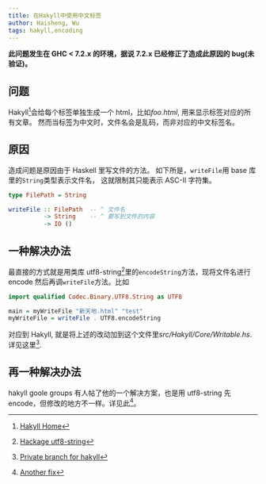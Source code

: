 ```yaml
---
title: 在Hakyll中使用中文标签
author: Haisheng, Wu
tags: hakyll,encoding
---
```


**此问题发生在 GHC < 7.2.x 的环境，据说 7.2.x 已经修正了造成此原因的 bug(未验证)。**

## 问题

Hakyll[^hakyll]会给每个标签单独生成一个 html，比如*foo.html*, 用来显示标签对应的所有文章。
然而当标签为中文时，文件名会是乱码，而非对应的中文标签名。

## 原因

造成问题是原因由于 Haskell 里写文件的方法。 如下所是，`writeFile`用 base 库里的`String`类型表示文件名，
这就限制其只能表示 ASC-II 字符集。

```haskell
type FilePath = String

writeFile :: FilePath  -- ^ 文件名
          -> String    -- ^ 要写到文件的内容
          -> IO ()

```

## 一种解决办法

最直接的方式就是用类库 utf8-string[^utf8-string]里的`encodeString`方法，现将文件名进行 encode 然后再调`writeFile`方法。比如

```haskell
import qualified Codec.Binary.UTF8.String as UTF8

main = myWriteFile "新天地.html" "test"
myWriteFile = writeFile . UTF8.encodeString

```

对应到 Hakyll, 就是将上述的改动加到这个文件里*src/Hakyll/Core/Writable.hs*.详见这里[^private-3.2.6.1].

## 再一种解决办法

hakyll goole groups 有人帖了他的一个解决方案，也是用 utf8-string 先 encode，但修改的地方不一样。详见此[^another-fix]。

[^hakyll]: [Hakyll Home](http://jaspervdj.be/hakyll/)
[^private-3.2.6.1]: [Private branch for hakyll](https://github.com/freizl/hakyll/commits/private/3.2.6.1)
[^utf8-string]: [Hackage utf8-string](http://hackage.haskell.org/package/utf8-string)
[^another-fix]: [Another fix](https://github.com/hwa/hakyll/commit/cb7dc75d40fcb2ccbbea9ee3a5582d1ee7fd3cc9)

